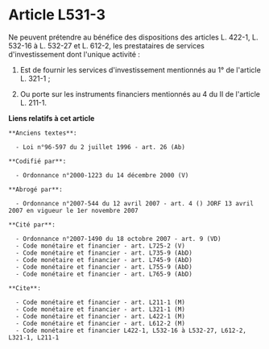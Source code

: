 # Article L531-3

Ne peuvent prétendre au bénéfice des dispositions des articles L. 422-1, L. 532-16 à L. 532-27 et L. 612-2, les prestataires
de services d'investissement dont l'unique activité :

1. Est de fournir les services d'investissement mentionnés au 1° de l'article L. 321-1 ;

2. Ou porte sur les instruments financiers mentionnés au 4 du II de l'article L. 211-1.

**Liens relatifs à cet article**

	**Anciens textes**:

	  - Loi n°96-597 du 2 juillet 1996 - art. 26 (Ab)

	**Codifié par**:

	  - Ordonnance n°2000-1223 du 14 décembre 2000 (V)

	**Abrogé par**:

	  - Ordonnance n°2007-544 du 12 avril 2007 - art. 4 () JORF 13 avril 2007 en vigueur le 1er novembre 2007

	**Cité par**:

	  - Ordonnance n°2007-1490 du 18 octobre 2007 - art. 9 (VD)
	  - Code monétaire et financier - art. L725-2 (V)
	  - Code monétaire et financier - art. L735-9 (AbD)
	  - Code monétaire et financier - art. L745-9 (AbD)
	  - Code monétaire et financier - art. L755-9 (AbD)
	  - Code monétaire et financier - art. L765-9 (AbD)

	**Cite**:

	  - Code monétaire et financier - art. L211-1 (M)
	  - Code monétaire et financier - art. L321-1 (M)
	  - Code monétaire et financier - art. L422-1 (M)
	  - Code monétaire et financier - art. L612-2 (M)
	  - Code monétaire et financier L422-1, L532-16 à L532-27, L612-2, L321-1, L211-1
